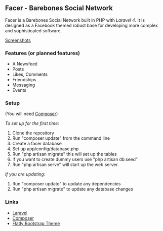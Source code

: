 ## Facer - Barebones Social Network

Facer is a Barebones Social Network built in PHP with *Laravel 4*.
It is designed as a Facebook themed robust base for developing more complex and sophisticated software.

[Screenshots](http://imgur.com/a/42Ez6)

### Features (or planned features)

- A Newsfeed
- Posts
- Likes, Comments
- Friendships
- Messaging
- Events

### Setup

(You will need [Composer](https://getcomposer.org))

*To set up for the first time:*

1. Clone the repository
2. Run "composer update" from the command line
3. Create a facer database
4. Set up app/config/database.php
5. Run "php artisan migrate" this will set up the tables
6. If you want to create dummy users use "php artisan db:seed"
7. Run "php artisan serve" will start up the web server.

*If you are updating:*

1. Run "composer update" to update any dependencies
2. Run "php artisan migrate" to update any database changes


### Links

- [Laravel](http://laravel.com)
- [Composer](https://getcomposer.org)
- [Flatly Bootstrap Theme](https://bootswatch.com/flatly/)